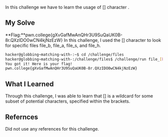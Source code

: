 In this challenge we have to learn the usage of [] character .
## My Solve

**Flag:**pwn.college{gXvGafMwAnQHr3U9SuQaUK0B-8r.QXzIDO0wCN4kjNzEzW}
In this challenge, I used the [] character to look for specific files file_b, file_a, file_s, and file_h.
```bash
hacker@globbing~matching-with-:~$ cd /challenge/files
hacker@globbing~matching-with-:/challenge/files$ /challenge/run file_[bash]
You got it! Here is your flag!
pwn.college{gXvGafMwAnQHr3U9SuQaUK0B-8r.QXzIDO0wCN4kjNzEzW}
```

## What I Learned
Through this challenge, I was able to learn that [] is a wildcard for some subset of potential characters, specified within the brackets.
## Refernces
Did not use any references for this challenge.
